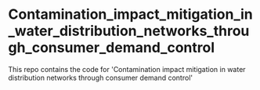 # Contamination_impact_mitigation_in_water_distribution_networks_through_consumer_demand_control
This repo contains the code for 'Contamination impact mitigation in water distribution networks through consumer demand control'
